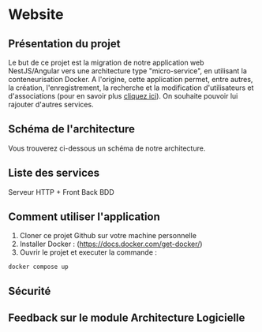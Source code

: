 # Website

## Présentation du projet
Le but de ce projet est la migration de notre application web NestJS/Angular vers une architecture type "micro-service", en utilisant la conteneurisation Docker.
A l'origine, cette application permet, entre autres, la création, l'enregistrement, la recherche et la modification d'utilisateurs et d'associations (pour en savoir plus [cliquez ici](https://github.com/SterennLeHir/Website/blob/main/front/README.md)).
On souhaite pouvoir lui rajouter d'autres services.

## Schéma de l'architecture
Vous trouverez ci-dessous un schéma de notre architecture.

## Liste des services
Serveur HTTP + Front
Back
BDD

## Comment utiliser l'application
1. Cloner ce projet Github sur votre machine personnelle
2. Installer Docker : (https://docs.docker.com/get-docker/)
3. Ouvrir le projet et executer la commande :
```
docker compose up
```

## Sécurité

## Feedback sur le module Architecture Logicielle
